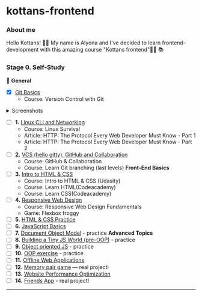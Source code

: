# kottans-frontend
### About me
Hello Kottans! :raising_hand_woman: My name is Alyona and I've decided to learn frontend-development with this amazing course "Kottans frontend":woman_technologist: :books:

### Stage 0. Self-Study

:pushpin: __General__

- [x] [Git Basics](#git-basics)
    - Course: Version Control with Git
<details><summary>Screenshots</summary>
![Coursera-Week1-1](/assets/Git_basic/Coursera_Week1_1.png)
</details>

- [ ] **1.** [Linux CLI and Networking](#linux-cli-and-http)
    - Course: Linux Survival
    - Article: HTTP: The Protocol Every Web Developer Must Know - Part 1
    - Article: HTTP: The Protocol Every Web Developer Must Know - Part 2
- [ ] **2.** [VCS (hello gitty), GitHub and Collaboration](#git-collaboration)
    - Course: GitHub & Collaboration
    - Course: Learn Git branching (last levels)
**Front-End Basics**
- [ ] **3.** [Intro to HTML & CSS](#intro-to-html-and-css)
    - Course: Intro to HTML & CSS (Udasity)
    - Course: Learn HTML(Codeacademy)
    - Course: Learn CSS(Codeacademy)
- [ ] **4.** [Responsive Web Design](#responsive-web-design)
    - Course: Responsive Web Design Fundamentals
    - Game: Flexbox froggy
- [ ] **5.** [HTML & CSS Practice]()
- [ ] **6.** [JavaScript Basics]()
- [ ] **7.** [Document Object Model]() - practice
**Advanced Topics**
- [ ] **8.** [Building a Tiny JS World (pre-OOP)]() - practice
- [ ] **9.** [Object oriented JS]() - practice
- [ ] **10.** [OOP exercise]() - practice
- [ ] **11.** [Offline Web Applications]()
- [ ] **12.** [Memory pair game]() — real project!
- [ ] **13.** [Website Performance Optimization]()
- [ ] **14.** [Friends App]() - real project!
---


